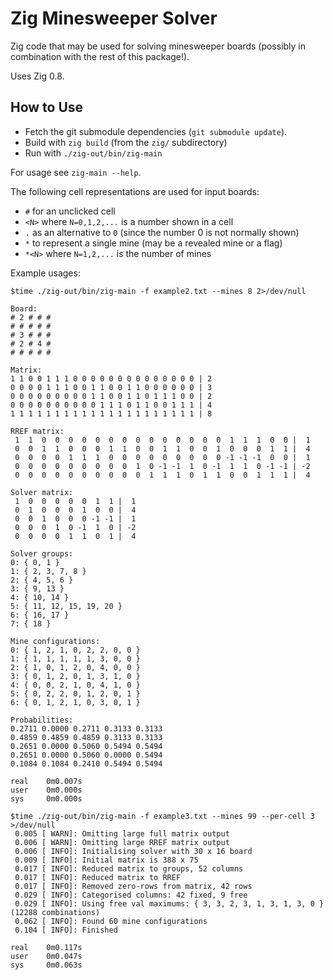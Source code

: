 # Zig Minesweeper Solver

Zig code that may be used for solving minesweeper boards (possibly in combination with the rest of this package!).

Uses Zig 0.8.


## How to Use

- Fetch the git submodule dependencies (`git submodule update`).
- Build with `zig build` (from the `zig/` subdirectory)
- Run with `./zig-out/bin/zig-main`

For usage see `zig-main --help`.

The following cell representations are used for input boards:
- `#` for an unclicked cell
- `<N>` where `N=0,1,2,...` is a number shown in a cell
- `.` as an alternative to `0` (since the number 0 is not normally shown)
- `*` to represent a single mine (may be a revealed mine or a flag)
- `*<N>` where `N=1,2,...` is the number of mines


Example usages:
```
$time ./zig-out/bin/zig-main -f example2.txt --mines 8 2>/dev/null

Board:
# 2 # # #
# # # # #
# 3 # # #
# 2 # 4 #
# # # # #

Matrix:
1 1 0 0 1 1 1 0 0 0 0 0 0 0 0 0 0 0 0 0 0 | 2
0 0 0 0 1 1 1 0 0 1 1 0 0 1 1 0 0 0 0 0 0 | 3
0 0 0 0 0 0 0 0 0 1 1 0 0 1 1 0 1 1 1 0 0 | 2
0 0 0 0 0 0 0 0 0 0 1 1 1 0 1 1 0 0 1 1 1 | 4
1 1 1 1 1 1 1 1 1 1 1 1 1 1 1 1 1 1 1 1 1 | 8

RREF matrix:
 1  1  0  0  0  0  0  0  0  0  0  0  0  0  0  0  1  1  1  0  0 |  1
 0  0  1  1  0  0  0  1  1  0  0  1  1  0  0  1  0  0  0  1  1 |  4
 0  0  0  0  1  1  1  0  0  0  0  0  0  0  0  0 -1 -1 -1  0  0 |  1
 0  0  0  0  0  0  0  0  0  1  0 -1 -1  1  0 -1  1  1  0 -1 -1 | -2
 0  0  0  0  0  0  0  0  0  0  1  1  1  0  1  1  0  0  1  1  1 |  4

Solver matrix:
 1  0  0  0  0  0  1  1 |  1
 0  1  0  0  0  1  0  0 |  4
 0  0  1  0  0  0 -1 -1 |  1
 0  0  0  1  0 -1  1  0 | -2
 0  0  0  0  1  1  0  1 |  4

Solver groups:
0: { 0, 1 }
1: { 2, 3, 7, 8 }
2: { 4, 5, 6 }
3: { 9, 13 }
4: { 10, 14 }
5: { 11, 12, 15, 19, 20 }
6: { 16, 17 }
7: { 18 }

Mine configurations:
0: { 1, 2, 1, 0, 2, 2, 0, 0 }
1: { 1, 1, 1, 1, 1, 3, 0, 0 }
2: { 1, 0, 1, 2, 0, 4, 0, 0 }
3: { 0, 1, 2, 0, 1, 3, 1, 0 }
4: { 0, 0, 2, 1, 0, 4, 1, 0 }
5: { 0, 2, 2, 0, 1, 2, 0, 1 }
6: { 0, 1, 2, 1, 0, 3, 0, 1 }

Probabilities:
0.2711 0.0000 0.2711 0.3133 0.3133
0.4859 0.4859 0.4859 0.3133 0.3133
0.2651 0.0000 0.5060 0.5494 0.5494
0.2651 0.0000 0.5060 0.0000 0.5494
0.1084 0.1084 0.2410 0.5494 0.5494

real    0m0.007s
user    0m0.000s
sys     0m0.000s
```


```
$time ./zig-out/bin/zig-main -f example3.txt --mines 99 --per-cell 3 >/dev/null
 0.005 [ WARN]: Omitting large full matrix output
 0.006 [ WARN]: Omitting large RREF matrix output
 0.006 [ INFO]: Initialising solver with 30 x 16 board
 0.009 [ INFO]: Initial matrix is 388 x 75
 0.017 [ INFO]: Reduced matrix to groups, 52 columns
 0.017 [ INFO]: Reduced matrix to RREF
 0.017 [ INFO]: Removed zero-rows from matrix, 42 rows
 0.029 [ INFO]: Categorised columns: 42 fixed, 9 free
 0.029 [ INFO]: Using free val maximums: { 3, 3, 2, 3, 1, 3, 1, 3, 0 } (12288 combinations)
 0.062 [ INFO]: Found 60 mine configurations
 0.104 [ INFO]: Finished

real    0m0.117s
user    0m0.047s
sys     0m0.063s
```
